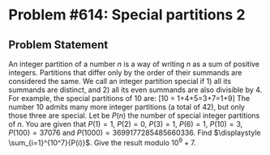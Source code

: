 # Problem #614: Special partitions 2 

## Problem Statement 

An integer partition of a number $n$ is a way of writing $n$ as a sum of positive integers. Partitions that differ only by the order of their summands are considered the same.
We call an integer partition special if 1) all its summands are distinct, and 2) all its even summands are also divisible by 4. For example, the special partitions of $10$ are: \[10 = 1+4+5=3+7=1+9\]
The number $10$ admits many more integer partitions (a total of 42), but only those three are special.
Let be $P(n)$ the number of special integer partitions of $n$. You are given that $P(1) = 1$, $P(2) = 0$, $P(3) = 1$, $P(6) = 1$, $P(10)=3$, $P(100) = 37076$ and $P(1000)=3699177285485660336$.
Find $\displaystyle \sum_{i=1}^{10^7}{P(i)}$. Give the result modulo $10^9+7$.
